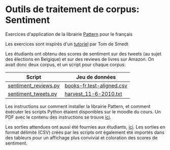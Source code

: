 Outils de traitement de corpus: Sentiment
=========================================

Exercices d'application de la librairie [Pattern](https://www.clips.uantwerpen.be/pages/pattern) pour le français

Les exercices sont inspirés d'un [tutoriel](http://fabelier.org/sentiment-analysis-for-french-by-tom-de-smedt/) par Tom de Smedt

Les étudiants ont obtenu des scores de sentiment sur des tweets (au sujet des élections en Belgique) et sur des reviews de livres sur Amazon. On avait donc deux corpus, et un script pour chaque corpus: 

|Script|Jeu de données|
|--|--|
|[sentiment_reviews.py](./scripts/sentiment_reviews.py)|[books-fr.test-aligned.csv](./données/books-fr.test-aligned.csv)|
|[sentiment_tweets.py](./scripts/sentiment_tweets.py)|[harvest_11-6-2010.txt](./données/harvest_11-6-2010.txt)|

Les instructions sur comment installer la librairie Pattern, et comment éxécuter les scripts Python étaient disponibles sur le moodle du cours. Un PDF avec le contenu des instructions se trouve [ici]().

Les sorties attendues ont aussi été fournies aux étudiants, [ici](./solutions). Les sorties en format délimité (CSV) créés par les scripts ont également été importés dans des tableurs pour un affichage plus convivial et coloration des scores de sentiment. 